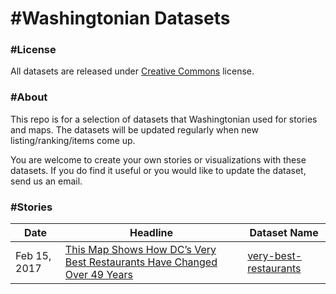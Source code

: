 # #Washingtonian Datasets

### #License

All datasets are released under <a href="https://creativecommons.org/licenses/by-nc-sa/4.0/">Creative Commons</a> license.

### #About

This repo is for a selection of datasets that Washingtonian used for stories and maps. The datasets will be updated regularly when new listing/ranking/items come up. 

You are welcome to create your own stories or visualizations with these datasets. If you do find it useful or you would like to update the dataset, send us an email. 

### #Stories
<table>
<thead>
<tr>
<th>Date</th>
<th>Headline</th>
<th>Dataset Name</th>
</tr>
</thead>
<tbody>
<tr>
<td>Feb 15, 2017</td>
<td><a href="http://bit.ly/2orLX74">This Map Shows How DC’s Very Best Restaurants Have Changed Over 49 Years</a></td>
<td><a href="http://bit.ly/2p4WtlB">very-best-restaurants</a></td>
</tr>
</tbody></table>




